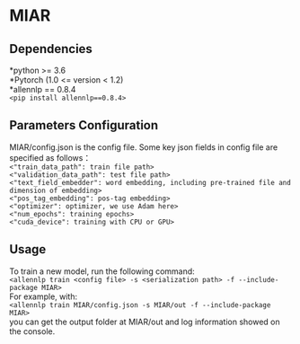 # MIAR


Dependencies
-
*python >= 3.6  
*Pytorch (1.0 <= version < 1.2)  
*allennlp == 0.8.4  
`<pip install allennlp==0.8.4>`  

Parameters Configuration
-
MIAR/config.json is the config file. Some key json fields in config file are specified as follows：  
`<"train_data_path": train file path>`   
`<"validation_data_path": test file path>`   
`<"text_field_embedder": word embedding, including pre-trained file and dimension of embedding>`    
`<"pos_tag_embedding": pos-tag embedding>`   
`<"optimizer": optimizer, we use Adam here>`   
`<"num_epochs": training epochs>`   
`<"cuda_device": training with CPU or GPU>`   

Usage
-
  To train a new model, run the following command:  
  `<allennlp train <config file> -s <serialization path> -f --include-package MIAR>`  
  For example, with:  
  `<allennlp train MIAR/config.json -s MIAR/out -f --include-package MIAR>`  
  you can get the output folder at MIAR/out and log information showed on the console.  
